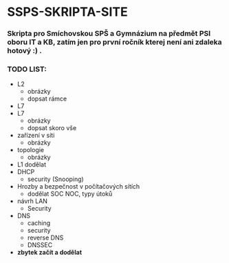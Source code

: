 # SSPS-SKRIPTA-SITE

### Skripta pro **Smíchovskou SPŠ a Gymnázium** na předmět PSI oboru IT a KB, zatím jen pro první ročník kterej není ani zdaleka hotový :) .

### TODO LIST: 
- L2
  - obrázky
  - dopsat rámce
- L7
- L7 
  - obrázky
  - dopsat skoro vše
- zařízení v síti
  - obrázky
- topologie
  - obrázky
- L1 dodělat
- DHCP 
  - security (Snooping)
- Hrozby a bezpečnost v počítačových sítích
  - dodělat SOC NOC, typy útoků  
- návrh LAN
  -  Security
- DNS
  - caching  
  - security
  - reverse DNS
  - DNSSEC
- **zbytek začít a dodělat**
